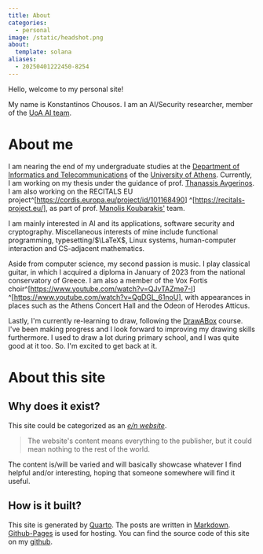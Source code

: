 ```yaml
---
title: About
categories:
  - personal
image: /static/headshot.png
about:
  template: solana
aliases:
  - 20250401222450-8254
---
```

Hello, welcome to my personal site!

My name is Konstantinos Chousos. I am an AI/Security researcher, member of the [UoA AI team](https://ai.di.uoa.gr/).

# About me

I am nearing the end of my undergraduate studies at the [Department of Informatics and Telecommunications](https://www.di.uoa.gr/en) of the [University of Athens](https://en.uoa.gr/). Currently, I am working on my thesis under the guidance of prof. [Thanassis Avgerinos](https://ethan42.github.io/). I am also working on the RECITALS EU project^[<https://cordis.europa.eu/project/id/101168490>] ^[<https://recitals-project.eu/>], as part of prof. [Manolis Koubarakis'](https://cgi.di.uoa.gr/~koubarak/) team.

I am mainly interested in AI and its applications, software security and cryptography. Miscellaneous interests of mine include functional programming, typesetting/$\LaTeX$, Linux systems, human-computer interaction and CS-adjacent mathematics.

Aside from computer science, my second passion is music. I play classical guitar, in which I acquired a diploma in January of 2023 from the national conservatory of Greece. I am also a member of the Vox Fortis choir^[<https://www.youtube.com/watch?v=QJvTAZme7-I>] ^[<https://www.youtube.com/watch?v=QgDGL_61noU>], with appearances in places such as the Athens Concert Hall and the Odeon of Herodes Atticus.

Lastly, I'm currently re-learning to draw, following the [DrawABox](https://drawabox.com) course. I've been making progress and I look forward to improving my drawing skills furthermore. I used to draw a lot during primary school, and I was quite good at it too. So. I'm excited to get back at it.

# About this site

## Why does it exist?

This site could be categorized as an [_e/n website_](https://www.urbandictionary.com/define.php?term=everything%2Fnothing).

> The website's content means everything to the publisher, but it could mean nothing to the rest of the world.

The content is/will be varied and will basically showcase whatever I find helpful and/or interesting, hoping that someone somewhere will find it useful.

## How is it built?

This site is generated by [Quarto](https://quarto.org/). The posts are written in [Markdown](https://en.wikipedia.org/wiki/Markdown). [Github-Pages](https://pages.github.com/) is used for hosting. You can find the source code of this site on my [github](https://github.com/kchousos/kchousos.github.io).
